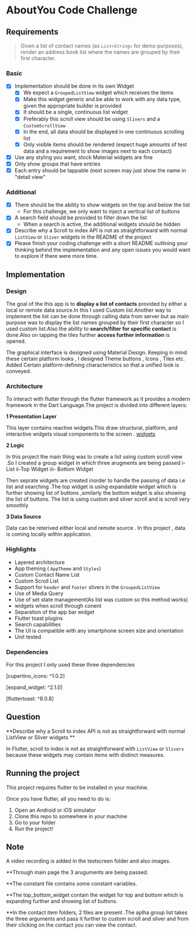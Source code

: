 # AboutYou Code Challenge

## Requirements

> Given a list of contact names (as `List<String>` for demo purposes), render an address book list where the names are grouped by their first character.

### Basic

- [x] Implementation should be done in its own Widget
    - [x] We expect a `GroupedListView` widget which receives the items
    - [x] Make this widget generic and be able to work with any data type, given the appropriate builder is provided
    - [x] It should be a single, continuous list widget
    - [x] Preferably this scroll view should be using `Slivers` and a `CustomScrollView`
    - [x] In the end, all data should be displayed in one continuous scrolling list
    - [x] Only visible items should be rendered (expect huge amounts of test data and a requirement to show images next to each contact)
- [x] Use any styling you want, stock Material widgets are fine
- [x] Only show groups that have entries
- [x] Each entry should be tappable (next screen may just show the name in "detail view"

### Additional

- [x] There should be the ability to show widgets on the top and below the list
    - For this challenge, we only want to inject a vertical list of buttons
- [x] A search field should be provided to filter down the list
    -  When a search is active, the additional widgets should be hidden
- [x] Describe why a Scroll to index API is not as straightforward with normal `ListView` or `Sliver` widgets in the README of the project
- [x] Please finish your coding challenge with a short README outlining your thinking behind the implementation and any open issues you would want to explore if there were more time.

## Implementation

### Design

The goal of the this app  is to **display a list of contacts** provided by either a local or remote data source.In this I used Custom list.Another way to implement the list can  be done through calling data from server but as main purpose was to display the list names  grouped by their first character so I used custom list.Also the ability to **search/filter for specific contact** is done.Also on tapping the tiles further **access further information** is opened.

The graphical interface is designed using Material Design. Keeping in mind these certain platform looks , I designed Theme buttons , Icons , Tiles etc. Added Certain platform-defining characteristics so that a unified look is conveyed.

### Architecture
To interact with flutter through the flutter framework as it provides a modern framework in the Dart Language.The project is divided into different layers:

**1 Presentation Layer**

This layer contains reactive widgets.This draw structural, platform, and interactive widgets visual components to the screen .
[widgets](https://flutter.dev/docs/development/ui/widgets)

**2 Logic**

In this project the main thing was to create a list using custom scroll view .So I created a group widget in which three arugments are being passed
i- List
ii-Top Widget
iii- Bottom Widget

Then seprate widgets are created inorder to handle the passing of data i.e list and searching .The top widget is using expandable widget which is further showing list of buttons
,similarly the bottom widget is also showing the list of buttons.
The list is using custom and sliver scroll and is scroll very smoothly

**3 Data Source**

Data can be reterived either local and remote source . In this project , data is coming locally within application.

### Highlights

- Layered architecture
- App theming ( `AppTheme` and `Styles`)
- Custom Contact Name List
- Custom Scroll List
- Support for `header` and `footer` slivers in the `GroupedListView`
- Use of Media Query 
- Use of set state management(As list was custom so this method works)
- widgets when scroll through conent
- Separation of the app bar widget
- Flutter toast plugins
- Search capabilities
- The UI is compatible with any smartphone screen size and orientation 
- Unit tested

### Dependencies

For this project I only used these three dependencies

  [cupertino_icons: ^1.0.2]
  
  [expand_widget: ^2.1.0]
  
  [fluttertoast: ^8.0.8]
 
 ## Question 
 
**Describe why a Scroll to index API is not as straightforward with normal ListView or Sliver widgets ** 
 
 In Flutter, scroll to index is not as straightforward with `ListView` or `Slivers` because these widgets may contain items with distinct measures. 
 
 ## Running the project

This project requires flutter to be installed in your machine. 

Once you have flutter, all you need to do is:
1. Open an Android or iOS simulator
2. Clone this repo to somewhere in your machine 
3. Go to your folder
4. Run the project!


## Note 
A video recording is added in the testscreen folder and also images.

**Through main page the 3 aruguments are being passed.

**The constant file contains some constant variables.

**The top_bottom_widget contain the widget for top and bottom which is expanding further and showing list of buttons.

**In the contact item folders, 2 files are present .The aplha group list takes the three arguments and pass it further to custom scroll and sliver and from their clicking on the contact you can view the contact.
 


